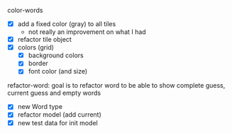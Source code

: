 color-words

- [x] add a fixed color (gray) to all tiles
  - not really an improvement on what I had
- [x] refactor tile object
- [x] colors (grid)
  - [x] background colors
  - [x] border
  - [x] font color (and size)

refactor-word: goal is to refactor word to be able to show complete guess, current guess and empty words
- [x] new Word type
- [x] refactor model (add current)
- [x] new test data for init model